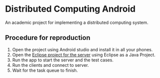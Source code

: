 # Distributed Computing Android
An academic project for implementing a distributed computing system.

## Procedure for reproduction
1. Open the project using Android studio and install it in all your phones.
2. Open the [Eclipse project for the server](https://github.com/Ghost---Shadow/DistributedComputingServer) using Eclipse as a Java Project.
3. Run the app to start the server and the test cases.
4. Run the clients and connect to server.
5. Wait for the task queue to finish.

